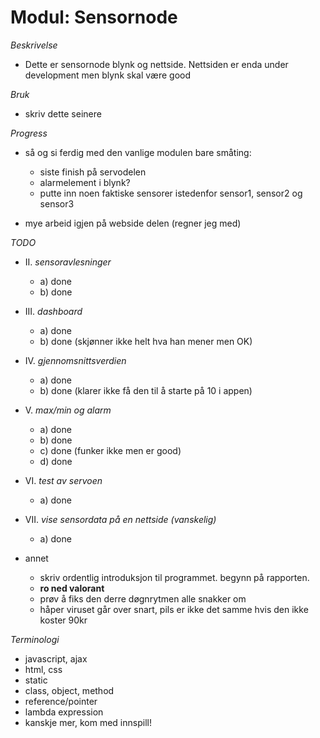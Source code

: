 # Modul: Sensornode

*Beskrivelse*
* Dette er sensornode blynk og nettside. Nettsiden er enda under development
men blynk skal være good

*Bruk*
* skriv dette seinere

*Progress*
* så og si ferdig med den vanlige modulen bare småting:
  * siste finish på servodelen
  * alarmelement i blynk?
  * putte inn noen faktiske sensorer istedenfor sensor1, sensor2 og sensor3

* mye arbeid igjen på webside delen (regner jeg med)

*TODO*
* II. *sensoravlesninger*
  * a) done
  * b) done
* III. *dashboard*
  * a) done
  * b) done (skjønner ikke helt hva han mener men OK)
* IV. *gjennomsnittsverdien*
  * a) done
  * b) done (klarer ikke få den til å starte på 10 i appen)
* V. *max/min og alarm*
  * a) done
  * b) done
  * c) done (funker ikke men er good)
  * d) done
* VI. *test av servoen*
  * a) done
* VII. *vise sensordata på en nettside (vanskelig)*
  * a) done

* annet
  * skriv ordentlig introduksjon til programmet. begynn på rapporten.
  * **ro ned valorant**
  * prøv å fiks den derre døgnrytmen alle snakker om
  * håper viruset går over snart, pils er ikke det samme hvis den ikke koster 90kr

*Terminologi*
  * javascript, ajax
  * html, css
  * static
  * class, object, method
  * reference/pointer
  * lambda expression
  * kanskje mer, kom med innspill!
